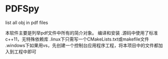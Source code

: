 # PDFSpy
list all obj in pdf files


本软件主要是列举pdf文件中所有的简介对象。
编译和安装
 .源码中使用了标准c++11，无特殊依赖库
 .linux下只需写一个CMakeLists.txt或makefile文件
 .windows下如果用vs，先创建一个控制台应用程序工程，将本项目中的文件都加入到工程中即可
